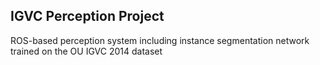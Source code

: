 ## IGVC Perception Project

ROS-based perception system including instance segmentation network trained on the OU IGVC 2014 dataset

